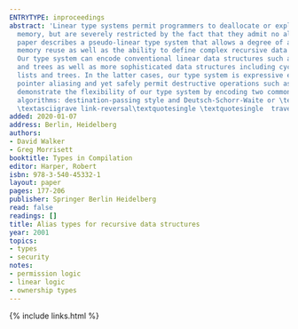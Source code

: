 ```yaml
---
ENTRYTYPE: inproceedings
abstract: 'Linear type systems permit programmers to deallocate or explicitly recycle
  memory, but are severely restricted by the fact that they admit no aliasing. This
  paper describes a pseudo-linear type system that allows a degree of aliasing and
  memory reuse as well as the ability to define complex recursive data structures.
  Our type system can encode conventional linear data structures such as linear lists
  and trees as well as more sophisticated data structures including cyclic and doubly-linked
  lists and trees. In the latter cases, our type system is expressive enough to represent
  pointer aliasing and yet safely permit destructive operations such as object deallocation.We
  demonstrate the flexibility of our type system by encoding two common space-conscious
  algorithms: destination-passing style and Deutsch-Schorr-Waite or \textasciigrave
  \textasciigrave link-reversal\textquotesingle \textquotesingle  traversal algorithms.'
added: 2020-01-07
address: Berlin, Heidelberg
authors:
- David Walker
- Greg Morrisett
booktitle: Types in Compilation
editor: Harper, Robert
isbn: 978-3-540-45332-1
layout: paper
pages: 177-206
publisher: Springer Berlin Heidelberg
read: false
readings: []
title: Alias types for recursive data structures
year: 2001
topics:
- types
- security
notes:
- permission logic
- linear logic
- ownership types
---
```


{% include links.html %}
